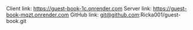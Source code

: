 Client link: https://guest-book-1c.onrender.com
Server link: https://guest-book-mqzt.onrender.com
GitHub link: git@github.com:Ricka001/guest-book.git
